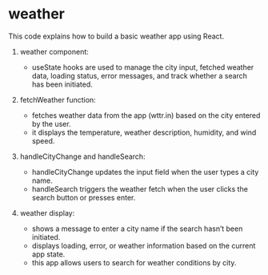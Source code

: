 # weather

This code explains how to build a basic weather app using React.

1. weather component:

   - useState hooks are used to manage the city input, fetched weather data, loading status, error messages, and track whether a search has been initiated.

2. fetchWeather function:

   - fetches weather data from the app (wttr.in) based on the city entered by the user.
   - it displays the temperature, weather description, humidity, and wind speed.

3. handleCityChange and handleSearch:

   - handleCityChange updates the input field when the user types a city name.
   - handleSearch triggers the weather fetch when the user clicks the search button or presses enter.

4. weather display:

   - shows a message to enter a city name if the search hasn’t been initiated.
   - displays loading, error, or weather information based on the current app state.
   - this app allows users to search for weather conditions by city.

